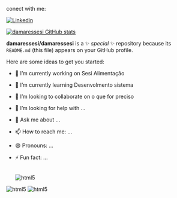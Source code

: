 conect with me:

[![Linkedin](https://img.shields.io/badge/LinkedIn-0077B5?style=for-the-badge&logo=linkedin&logoColor=white)](https://www.linkedin.com)

[![damaressesi GitHub stats](https://github-readme-stats.vercel.app/api?username=damaressesi)](https://github.com/damaressesi/github-readme-stats)

**damaressesi/damaressesi** is a ✨ _special_ ✨ repository because its `README.md` (this file) appears on your GitHub profile.

Here are some ideas to get you started:

- 🔭 I’m currently working on Sesi Alimentação
- 🌱 I’m currently learning Desenvolmento sistema
- 👯 I’m looking to collaborate on o que for preciso
- 🤔 I’m looking for help with ...
- 💬 Ask me about ...
- 📫 How to reach me: ...
- 😄 Pronouns: ...
- ⚡ Fun fact: ...

  <div style="display:inline_block"><br/>
  <img align="center" alt="html5" src="https://www.freecodecamp.org/news/how-to-build-a-simple-actor-based-blockchain-aac1e996c177"/>
<img aling ="center" alt="html5" src=""/>
<img aling ="center" alt="html5" src=""/>
  </div>
